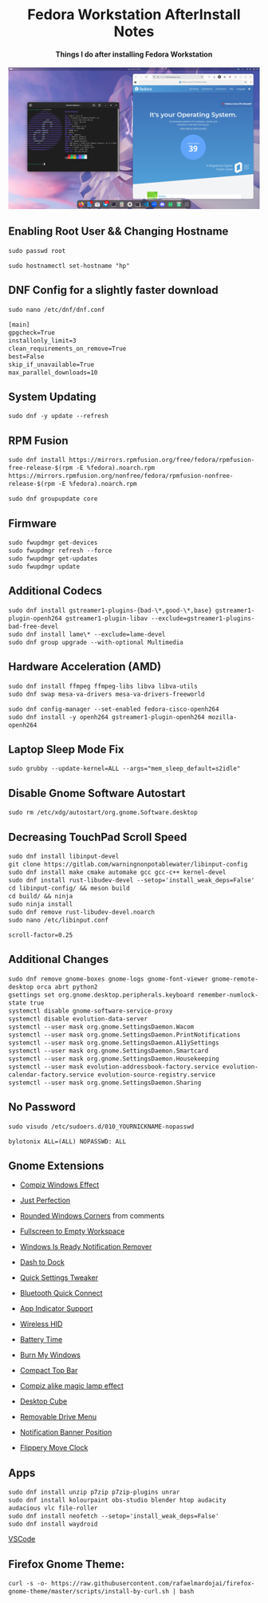 <h1 align="center">Fedora Workstation AfterInstall Notes</h1>
<h4 align="center">Things I do after installing Fedora Workstation</h4>

![alt text](https://github.com/ByloTonix/fedora-workstation-afterinstall-notes/blob/main/screenshot0.png)

## Enabling Root User && Changing Hostname

```
sudo passwd root
```
```
sudo hostnamectl set-hostname "hp"
```

## DNF Config for a slightly faster download
```
sudo nano /etc/dnf/dnf.conf
``` 
```
[main]
gpgcheck=True
installonly_limit=3
clean_requirements_on_remove=True
best=False
skip_if_unavailable=True
max_parallel_downloads=10
``` 
## System Updating
```
sudo dnf -y update --refresh
```

## RPM Fusion
```
sudo dnf install https://mirrors.rpmfusion.org/free/fedora/rpmfusion-free-release-$(rpm -E %fedora).noarch.rpm https://mirrors.rpmfusion.org/nonfree/fedora/rpmfusion-nonfree-release-$(rpm -E %fedora).noarch.rpm
```
```
sudo dnf groupupdate core
```

## Firmware
```
sudo fwupdmgr get-devices 
sudo fwupdmgr refresh --force 
sudo fwupdmgr get-updates 
sudo fwupdmgr update
```

## Additional Codecs
```
sudo dnf install gstreamer1-plugins-{bad-\*,good-\*,base} gstreamer1-plugin-openh264 gstreamer1-plugin-libav --exclude=gstreamer1-plugins-bad-free-devel
sudo dnf install lame\* --exclude=lame-devel
sudo dnf group upgrade --with-optional Multimedia
```
## Hardware Acceleration (AMD) 
```
sudo dnf install ffmpeg ffmpeg-libs libva libva-utils
sudo dnf swap mesa-va-drivers mesa-va-drivers-freeworld
```
```
sudo dnf config-manager --set-enabled fedora-cisco-openh264
sudo dnf install -y openh264 gstreamer1-plugin-openh264 mozilla-openh264
```

## Laptop Sleep Mode Fix
```
sudo grubby --update-kernel=ALL --args="mem_sleep_default=s2idle"
```

## Disable Gnome Software Autostart
```
sudo rm /etc/xdg/autostart/org.gnome.Software.desktop
```

## Decreasing TouchPad Scroll Speed
```
sudo dnf install libinput-devel
git clone https://gitlab.com/warningnonpotablewater/libinput-config
sudo dnf install make cmake automake gcc gcc-c++ kernel-devel
sudo dnf install rust-libudev-devel --setop='install_weak_deps=False'
cd libinput-config/ && meson build
cd build/ && ninja
sudo ninja install
sudo dnf remove rust-libudev-devel.noarch
sudo nano /etc/libinput.conf
```
```
scroll-factor=0.25
```


## Additional Changes
```
sudo dnf remove gnome-boxes gnome-logs gnome-font-viewer gnome-remote-desktop orca abrt python2
gsettings set org.gnome.desktop.peripherals.keyboard remember-numlock-state true
systemctl disable gnome-software-service-proxy
systemctl disable evolution-data-server
systemctl --user mask org.gnome.SettingsDaemon.Wacom
systemctl --user mask org.gnome.SettingsDaemon.PrintNotifications
systemctl --user mask org.gnome.SettingsDaemon.A11ySettings
systemctl --user mask org.gnome.SettingsDaemon.Smartcard
systemctl --user mask org.gnome.SettingsDaemon.Housekeeping
systemctl --user mask evolution-addressbook-factory.service evolution-calendar-factory.service evolution-source-registry.service
systemctl --user mask org.gnome.SettingsDaemon.Sharing
```
## No Password
```
sudo visudo /etc/sudoers.d/010_YOURNICKNAME-nopasswd
```
```
bylotonix ALL=(ALL) NOPASSWD: ALL
```
## Gnome Extensions
* [Compiz Windows Effect](https://extensions.gnome.org/extension/3210/compiz-windows-effect/)
* [Just Perfection](https://extensions.gnome.org/extension/3843/just-perfection/)
* [Rounded Windows Corners](https://extensions.gnome.org/extension/5237/rounded-window-corners/) from comments
* [Fullscreen to Empty Workspace](https://extensions.gnome.org/extension/6072/fullscreen-to-empty-workspace/)
* [Windows Is Ready Notification Remover](https://extensions.gnome.org/extension/1007/window-is-ready-notification-remover/)
* [Dash to Dock](https://extensions.gnome.org/extension/307/dash-to-dock/)
* [Quick Settings Tweaker](https://extensions.gnome.org/extension/5446/quick-settings-tweaker/)
* [Bluetooth Quick Connect](https://extensions.gnome.org/extension/1401/bluetooth-quick-connect/)
* [App Indicator Support](https://extensions.gnome.org/extension/615/appindicator-support/)
* [Wireless HID](https://extensions.gnome.org/extension/4228/wireless-hid/)

* [Battery Time](https://extensions.gnome.org/extension/1475/battery-time/)
* [Burn My Windows](https://extensions.gnome.org/extension/4679/burn-my-windows/)
* [Compact Top Bar](https://extensions.gnome.org/extension/5669/compact-top-bar/)
* [Compiz alike magic lamp effect](https://extensions.gnome.org/extension/3740/compiz-alike-magic-lamp-effect/)
* [Desktop Cube](https://extensions.gnome.org/extension/4648/desktop-cube/)
* [Removable Drive Menu](https://extensions.gnome.org/extension/7/removable-drive-menu/)
* [Notification Banner Position](https://extensions.gnome.org/extension/4105/notification-banner-position/)
* [Flippery Move Clock](https://extensions.gnome.org/extension/2/move-clock/)

## Apps
```
sudo dnf install unzip p7zip p7zip-plugins unrar
sudo dnf install kolourpaint obs-studio blender htop audacity audacious vlc file-roller
sudo dnf install neofetch --setop='install_weak_deps=False'
sudo dnf install waydroid
```
[VSCode](https://code.visualstudio.com/sha/download?build=stable&os=linux-rpm-x64)
## Firefox Gnome Theme:
```
curl -s -o- https://raw.githubusercontent.com/rafaelmardojai/firefox-gnome-theme/master/scripts/install-by-curl.sh | bash
```
